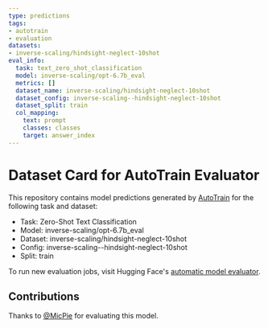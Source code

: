 ```yaml
---
type: predictions
tags:
- autotrain
- evaluation
datasets:
- inverse-scaling/hindsight-neglect-10shot
eval_info:
  task: text_zero_shot_classification
  model: inverse-scaling/opt-6.7b_eval
  metrics: []
  dataset_name: inverse-scaling/hindsight-neglect-10shot
  dataset_config: inverse-scaling--hindsight-neglect-10shot
  dataset_split: train
  col_mapping:
    text: prompt
    classes: classes
    target: answer_index
---
```

# Dataset Card for AutoTrain Evaluator

This repository contains model predictions generated by [AutoTrain](https://huggingface.co/autotrain) for the following task and dataset:

* Task: Zero-Shot Text Classification
* Model: inverse-scaling/opt-6.7b_eval
* Dataset: inverse-scaling/hindsight-neglect-10shot
* Config: inverse-scaling--hindsight-neglect-10shot
* Split: train

To run new evaluation jobs, visit Hugging Face's [automatic model evaluator](https://huggingface.co/spaces/autoevaluate/model-evaluator).

## Contributions

Thanks to [@MicPie](https://huggingface.co/MicPie) for evaluating this model.